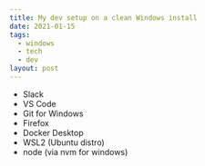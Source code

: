 ```yaml
---
title: My dev setup on a clean Windows install
date: 2021-01-15
tags:
  - windows
  - tech
  - dev
layout: post
---
```


- Slack
- VS Code
- Git for Windows
- Firefox
- Docker Desktop
- WSL2 (Ubuntu distro)
- node (via nvm for windows)
